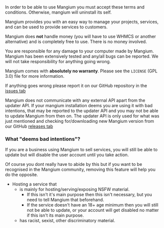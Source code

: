 In order to be able to use Mangium you must accept these terms and conditions. Otherwise, mangium will uninstall its self.

Mangium provides you with an easy way to manage your projects, services, and can be used to provide services to customers.

Mangium does **not** handle money (you will have to use WHMCS or another alternative) and is completely free to use. There is no money involved.

You are responsible for any damage to your computer made by Mangium. Mangium has been extensively tested and any/all bugs can be reported. We will not take responsibility for anything going wrong.

Mangium comes with **absolutely no warranty**. Please see the `LICENSE` (GPL 3.0) file for more information.

If anything goes wrong please report it on our GitHub repository in the [issues tab](https://github.com/Mangium/mangium/issues)

Mangium does not communicate with any external API apart from the updater API. If your mangium installation deems you are using it with bad intentions, that may be reported to the updater API and you may not be able to update Mangium from then on.
The updater API is only used for what was just mentioned and checking for/downloading new Mangium version from our GitHub [releases tab](https://github.com/Mangium/mangium/releases)

### What "deems bad intentions"?
If you are a business using Mangium to sell services, you will still be able to update but will disable the user account until you take action.

Of course you dont really have to abide by this but if you want to be recognised in the Mangium community, removing this feature will help you do the opposite.

 - Hosting a service that
    - is mainly for hosting/serving/exposing NSFW material.
        - If this isn't it's main purpose then this isn't necessary, but you need to tell Mangium that beforehand.
        - If the service doesn't have an 18+ age minimum then you will still not be able to update, or your account will get disabled no matter if this isn't its main purpose.
    - has racist, sexist, other discriminatory material.
